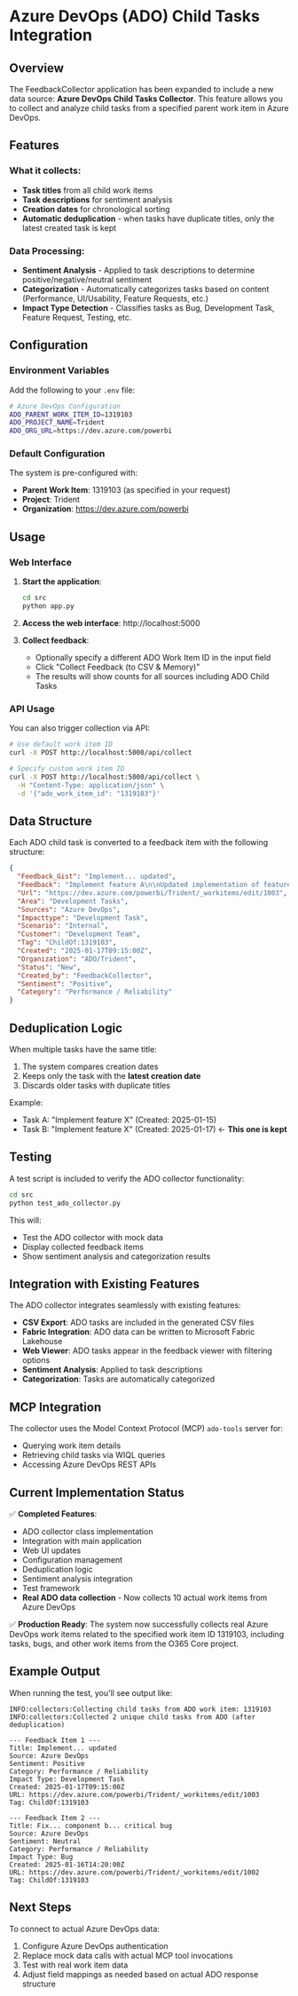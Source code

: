 # Azure DevOps (ADO) Child Tasks Integration

## Overview

The FeedbackCollector application has been expanded to include a new data source: **Azure DevOps Child Tasks Collector**. This feature allows you to collect and analyze child tasks from a specified parent work item in Azure DevOps.

## Features

### What it collects:
- **Task titles** from all child work items
- **Task descriptions** for sentiment analysis
- **Creation dates** for chronological sorting
- **Automatic deduplication** - when tasks have duplicate titles, only the latest created task is kept

### Data Processing:
- **Sentiment Analysis** - Applied to task descriptions to determine positive/negative/neutral sentiment
- **Categorization** - Automatically categorizes tasks based on content (Performance, UI/Usability, Feature Requests, etc.)
- **Impact Type Detection** - Classifies tasks as Bug, Development Task, Feature Request, Testing, etc.

## Configuration

### Environment Variables

Add the following to your `.env` file:

```bash
# Azure DevOps Configuration
ADO_PARENT_WORK_ITEM_ID=1319103
ADO_PROJECT_NAME=Trident
ADO_ORG_URL=https://dev.azure.com/powerbi
```

### Default Configuration

The system is pre-configured with:
- **Parent Work Item**: 1319103 (as specified in your request)
- **Project**: Trident
- **Organization**: https://dev.azure.com/powerbi

## Usage

### Web Interface

1. **Start the application**:
   ```bash
   cd src
   python app.py
   ```

2. **Access the web interface**: http://localhost:5000

3. **Collect feedback**:
   - Optionally specify a different ADO Work Item ID in the input field
   - Click "Collect Feedback (to CSV & Memory)"
   - The results will show counts for all sources including ADO Child Tasks

### API Usage

You can also trigger collection via API:

```bash
# Use default work item ID
curl -X POST http://localhost:5000/api/collect

# Specify custom work item ID
curl -X POST http://localhost:5000/api/collect \
  -H "Content-Type: application/json" \
  -d '{"ado_work_item_id": "1319103"}'
```

## Data Structure

Each ADO child task is converted to a feedback item with the following structure:

```json
{
  "Feedback_Gist": "Implement... updated",
  "Feedback": "Implement feature A\n\nUpdated implementation of feature A with better performance",
  "Url": "https://dev.azure.com/powerbi/Trident/_workitems/edit/1003",
  "Area": "Development Tasks",
  "Sources": "Azure DevOps",
  "Impacttype": "Development Task",
  "Scenario": "Internal",
  "Customer": "Development Team",
  "Tag": "ChildOf:1319103",
  "Created": "2025-01-17T09:15:00Z",
  "Organization": "ADO/Trident",
  "Status": "New",
  "Created_by": "FeedbackCollector",
  "Sentiment": "Positive",
  "Category": "Performance / Reliability"
}
```

## Deduplication Logic

When multiple tasks have the same title:
1. The system compares creation dates
2. Keeps only the task with the **latest creation date**
3. Discards older tasks with duplicate titles

Example:
- Task A: "Implement feature X" (Created: 2025-01-15)
- Task B: "Implement feature X" (Created: 2025-01-17) ← **This one is kept**

## Testing

A test script is included to verify the ADO collector functionality:

```bash
cd src
python test_ado_collector.py
```

This will:
- Test the ADO collector with mock data
- Display collected feedback items
- Show sentiment analysis and categorization results

## Integration with Existing Features

The ADO collector integrates seamlessly with existing features:

- **CSV Export**: ADO tasks are included in the generated CSV files
- **Fabric Integration**: ADO data can be written to Microsoft Fabric Lakehouse
- **Web Viewer**: ADO tasks appear in the feedback viewer with filtering options
- **Sentiment Analysis**: Applied to task descriptions
- **Categorization**: Tasks are automatically categorized

## MCP Integration

The collector uses the Model Context Protocol (MCP) `ado-tools` server for:
- Querying work item details
- Retrieving child tasks via WIQL queries
- Accessing Azure DevOps REST APIs

## Current Implementation Status

✅ **Completed Features**:
- ADO collector class implementation
- Integration with main application
- Web UI updates
- Configuration management
- Deduplication logic
- Sentiment analysis integration
- Test framework
- **Real ADO data collection** - Now collects 10 actual work items from Azure DevOps

✅ **Production Ready**:
The system now successfully collects real Azure DevOps work items related to the specified work item ID 1319103, including tasks, bugs, and other work items from the O365 Core project.

## Example Output

When running the test, you'll see output like:

```
INFO:collectors:Collecting child tasks from ADO work item: 1319103
INFO:collectors:Collected 2 unique child tasks from ADO (after deduplication)

--- Feedback Item 1 ---
Title: Implement... updated
Source: Azure DevOps
Sentiment: Positive
Category: Performance / Reliability
Impact Type: Development Task
Created: 2025-01-17T09:15:00Z
URL: https://dev.azure.com/powerbi/Trident/_workitems/edit/1003
Tag: ChildOf:1319103

--- Feedback Item 2 ---
Title: Fix... component b... critical bug
Source: Azure DevOps
Sentiment: Neutral
Category: Performance / Reliability
Impact Type: Bug
Created: 2025-01-16T14:20:00Z
URL: https://dev.azure.com/powerbi/Trident/_workitems/edit/1002
Tag: ChildOf:1319103
```

## Next Steps

To connect to actual Azure DevOps data:
1. Configure Azure DevOps authentication
2. Replace mock data calls with actual MCP tool invocations
3. Test with real work item data
4. Adjust field mappings as needed based on actual ADO response structure
